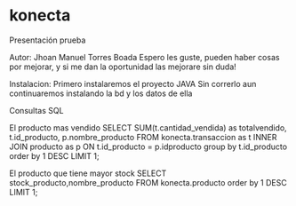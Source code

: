 # konecta
Presentación prueba

Autor: Jhoan Manuel Torres Boada
Espero les guste, pueden haber cosas por mejorar, y si me dan la oportunidad las mejorare sin duda!

Instalacion:
Primero instalaremos el proyecto JAVA
Sin correrlo aun continuaremos instalando la bd y los datos de ella

Consultas SQL

El producto mas vendido
SELECT SUM(t.cantidad_vendida) as totalvendido, t.id_producto, p.nombre_producto FROM konecta.transaccion as t INNER JOIN producto as p ON t.id_producto = p.idproducto group by t.id_producto order by 1 DESC LIMIT 1;

El producto que tiene mayor stock
SELECT stock_producto,nombre_producto FROM konecta.producto order by 1 DESC LIMIT 1;
